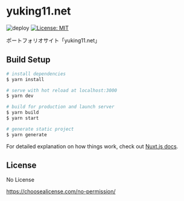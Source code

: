 # yuking11.net

![deploy](https://github.com/yuking11/yuking11.net/workflows/deploy/badge.svg?branch=master)
[![License: MIT](https://img.shields.io/badge/License-MIT-yellow.svg)](https://opensource.org/licenses/MIT)

ポートフォリオサイト「yuking11.net」

## Build Setup

```bash
# install dependencies
$ yarn install

# serve with hot reload at localhost:3000
$ yarn dev

# build for production and launch server
$ yarn build
$ yarn start

# generate static project
$ yarn generate
```

For detailed explanation on how things work, check out [Nuxt.js docs](https://nuxtjs.org).

## License

No License

https://choosealicense.com/no-permission/
